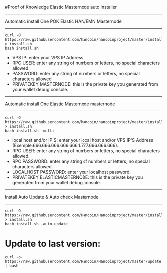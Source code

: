 #Proof of Knowledge Elastic Masternode auto installer

****************************************
Automatic install One POK Elastic HAN/EMN Masternode 
****************************************

```
curl -O https://raw.githubusercontent.com/hancoin/hancoinproject/master/install.sh > install.sh
bash install.sh
```

* VPS IP: enter your VPS IP Address.
* RPC USER: enter any string of numbers or letters, no special characters allowed
* PASSWORD: enter any string of numbers or letters, no special characters allowed
* PRIVATEKEY MASTERNODE: this is the private key you generated from your wallet debug console.

****************************************
Automatic install One Elastic Masternode masternode
****************************************
```
curl -O https://raw.githubusercontent.com/hancoin/hancoinproject/master/install.sh > install.sh
bash install.sh -multi
```
* local host and/or IP'S: enter your local host and/or VPS IP'S Address (Exemple:666.666.666.666.666.1.777.666.666.666).
* RPC USER: enter any string of numbers or letters, no special characters allowed.
* RPC PASSWORD: enter any string of numbers or letters, no special characters allowed.
* LOCALHOST PASSWORD: enter your localhost password.
* PRIVATEKEY ELASTICMASTERNODE: this is the private key you generated from your wallet debug console.

****************************************
Install Auto Update & Auto check Masternode
****************************************
```
curl -O https://raw.githubusercontent.com/Hancoin/Hancoinproject/master/install.sh > install.sh
bash install.sh -auto-update
```

# Update to last version:
```
curl -o- https://raw.githubusercontent.com/Hancoin/Hancoinproject/master/update.sh | bash
```
